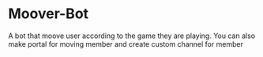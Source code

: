 # Moover-Bot
A bot that moove user according to the game they are playing.
You can also make portal for moving member and create custom channel for member
